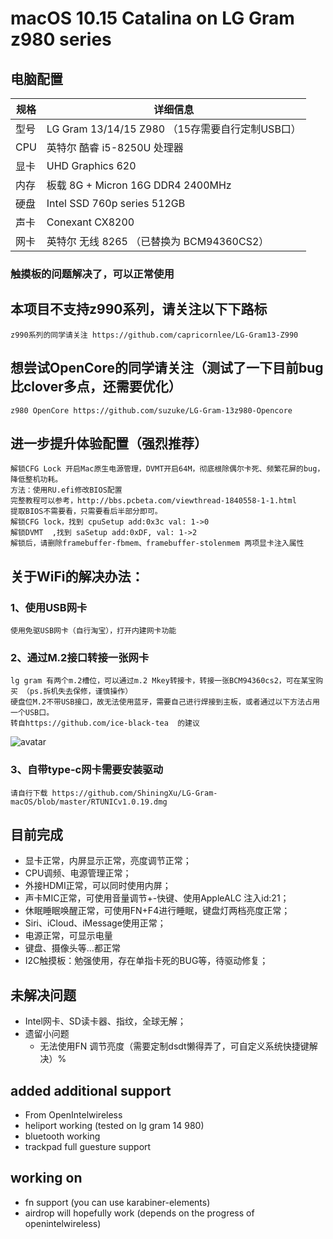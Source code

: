# macOS 10.15 Catalina on LG Gram z980 series
## 电脑配置
| 规格     |      详细信息                                 |
| --------| ----------------------------------------    |
| 型号     | LG Gram 13/14/15 Z980 （15存需要自行定制USB口） |
| CPU     | 英特尔 酷睿 i5-8250U 处理器                     |
| 显卡     | UHD Graphics 620                             |
| 内存     | 板载 8G + Micron 16G DDR4 2400MHz             |
| 硬盘     | Intel SSD 760p series 512GB                  |
| 声卡     | Conexant CX8200                              |
| 网卡     | 英特尔 无线 8265 （已替换为 BCM94360CS2）        |

### 触摸板的问题解决了，可以正常使用

## 本项目不支持z990系列，请关注以下下路标
    z990系列的同学请关注 https://github.com/capricornlee/LG-Gram13-Z990
## 想尝试OpenCore的同学请关注（测试了一下目前bug比clover多点，还需要优化）
    z980 OpenCore https://github.com/suzuke/LG-Gram-13z980-Opencore

## 进一步提升体验配置（强烈推荐）
    解锁CFG Lock 开启Mac原生电源管理，DVMT开启64M，彻底根除偶尔卡死、频繁花屏的bug，降低整机功耗。
    方法：使用RU.efi修改BIOS配置
    完整教程可以参考，http://bbs.pcbeta.com/viewthread-1840558-1-1.html
    提取BIOS不需要看，只需要看后半部分即可。
    解锁CFG lock，找到 cpuSetup add:0x3c val: 1->0
    解锁DVMT  ,找到 saSetup add:0xDF, val: 1->2
    解锁后，请删除framebuffer-fbmem、framebuffer-stolenmem 两项显卡注入属性

## 关于WiFi的解决办法：
### 1、使用USB网卡
    使用免驱USB网卡（自行淘宝），打开内建网卡功能
### 2、通过M.2接口转接一张网卡
    lg gram 有两个m.2槽位，可以通过m.2 Mkey转接卡，转接一张BCM94360cs2，可在某宝购买 （ps.拆机失去保修，谨慎操作）
    硬盘位M.2不带USB接口，故无法使用蓝牙，需要自己进行焊接到主板，或者通过以下方法占用一个USB口。 
    转自https://github.com/ice-black-tea  的建议
  ![avatar](https://github.com/ShiningXu/LG-Gram-macOS/blob/master/bluetooth.png)
### 3、自带type-c网卡需要安装驱动
    请自行下载 https://github.com/ShiningXu/LG-Gram-macOS/blob/master/RTUNICv1.0.19.dmg

## 目前完成
  - 显卡正常，内屏显示正常，亮度调节正常；
  - CPU调频、电源管理正常；
  - 外接HDMI正常，可以同时使用内屏；
  - 声卡MIC正常，可使用音量调节+-快键、使用AppleALC 注入id:21；
  - 休眠睡眠唤醒正常，可使用FN+F4进行睡眠，键盘灯两档亮度正常；
  - Siri、iCloud、iMessage使用正常；
  - 电源正常，可显示电量
  - 键盘、摄像头等...都正常
  - I2C触摸板：勉强使用，存在单指卡死的BUG等，待驱动修复；

## 未解决问题
- Intel网卡、SD读卡器、指纹，全球无解；
- 遗留小问题
  - 无法使用FN 调节亮度（需要定制dsdt懒得弄了，可自定义系统快捷键解决）%


## added additional support
- From OpenIntelwireless
- heliport working (tested on lg gram 14 980)
- bluetooth working 
- trackpad full guesture support 

## working on 
- fn support (you can use karabiner-elements)
- airdrop will hopefully work (depends on the progress of openintelwireless)